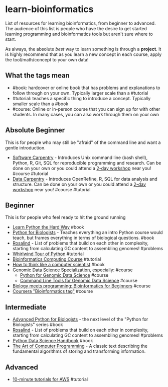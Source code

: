# learn-bioinformatics

List of resources for learning bioinformatics, from beginner to advanced. The
audience of this list is people who have the desire to get started learning
programming and bioinformatics tools but aren't sure where to start.

As always, the absolute *best* way to learn something is through a **project**.
It is highly recommend that as you learn a new concept in each course, apply
the tool/math/concept to your own data!

## What the tags mean

- #book: hardcover or online book that has problems and explanations to follow
  through on your own. Typically larger scale than a #tutorial
- #tutorial: teaches a specific thing to introduce a concept. Typically smaller
  scale than a #book
- #course: Online or in-person course that you can sign up for with other
  students. In many cases, you can also work through them on your own

## Absolute Beginner

This is for people who may still be "afraid" of the command line and want a
gentle introduction.

- [Software Carpentry](https://software-carpentry.org/lessons/) - Introduces
  Unix command line (bash shell), Python, R, Git, SQL for reproducible
  programming and research. Can be done on your own or you could attend a
  [2-day workshop](https://software-carpentry.org/workshops/) near you! #course
  \#tutorial
- [Data Carpentry](http://www.datacarpentry.org/lessons/) - Introduces
  OpenRefine, R, SQL for data analysis and structure. Can be done on your own
  or you could attend a
  [2-day workshop](http://www.datacarpentry.org/workshops/) near you! #course #tutorial

## Beginner

This is for people who feel ready to hit the ground running

- [Learn Python the Hard Way](https://learnpythonthehardway.org/) #book
- [Python for Biologists](https://pythonforbiologists.com/) - Teaches
  everything an intro Python course would teach, but frames everything in terms
  of biological questions. #book
- [Rosalind](http://rosalind.info/problems/locations/) - List of problems that
  build on each other in complexity, starting from calculating GC content to
  assembling genomes! #problems
- [Whirlwind Tour of Python](https://github.com/jakevdp/WhirlwindTourOfPython) #tutorial
- [Bioinformatics Computing Course](https://edwardslab.bmcb.georgetown.edu/teaching/bchb524/2016/)
  \#tutorial
- [How to think like a computer scientist](http://www.openbookproject.net/thinkcs/python/english2e/)
  #book
- [Genomic Data Science Specialization](https://www.coursera.org/specializations/genomic-data-science),
  especially: #course
  - [Python for Genomic Data Science](https://www.coursera.org/learn/python-genomics) #course
  - [Command Line Tools for Genomic Data Science](https://www.coursera.org/learn/genomic-tools) #course
- [Biology meets programming: Bioinformatics for Beginners](https://www.coursera.org/learn/bioinformatics) #course
- [Coursera "Bioinformatics tag"](https://www.coursera.org/courses?query=bioinformatics&languages=en) #course

## Intermediate

- [Advanced Python for Biologists](https://pythonforbiologists.com/advanced-python-for-biologists/)
  \- the next level of the "Python for Biologists" series #book
- [Rosalind](http://rosalind.info/problems/locations/) - List of problems that
  build on each other in complexity, starting from calculating GC content to
  assembling genomes! #problems
- [Python Data Science Handbook](https://github.com/jakevdp/PythonDataScienceHandbook) #book
- [The Art of Computer Programming](https://www.amazon.com/Computer-Programming-Volumes-1-4A-Boxed/dp/0321751043)
  \- A classic text describing the fundamental algorithms of storing and
  transforming information.

## Advanced

- [10-minute tutorials for AWS](https://aws.amazon.com/getting-started/tutorials/) #tutorial

